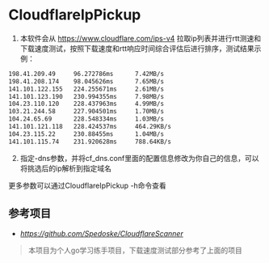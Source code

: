 # CloudflareIpPickup
1. 本软件会从 https://www.cloudflare.com/ips-v4 拉取ip列表并进行rtt测速和下载速度测试，按照下载速度和rtt响应时间综合评估后进行排序，测试结果示例：
``` bash
198.41.209.49     96.272786ms      7.42MB/s
198.41.208.174    98.045626ms      7.65MB/s
141.101.122.155   224.255671ms     2.61MB/s
141.101.123.190   230.994355ms     7.98MB/s
104.23.110.120    228.437963ms     4.99MB/s
103.21.244.58     227.904501ms     1.70MB/s
104.24.65.69      228.548334ms     1.03MB/s
141.101.121.118   228.424537ms     464.29KB/s
104.23.115.22     230.88455ms      1.04MB/s
141.101.115.74    231.920628ms     788.64KB/s
```
2. 指定-dns参数，并将cf_dns.conf里面的配置信息修改为你自己的信息，可以将挑选后的ip解析到指定域名

更多参数可以通过CloudflareIpPickup -h命令查看

## 参考项目

- _https://github.com/Spedoske/CloudflareScanner_
> 本项目为个人go学习练手项目，下载速度测试部分参考了上面的项目
